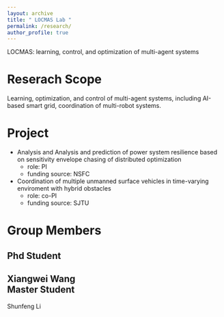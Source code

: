 ```yaml
---
layout: archive
title: " LOCMAS Lab "
permalink: /research/
author_profile: true
---
```


LOCMAS: learning, control, and optimization of multi-agent systems

Reserach Scope
======
Learning, optimization, and control of multi-agent systems, including AI-based smart grid, coordination of multi-robot systems.


Project
======
* Analysis and Analysis and prediction of power system resilience based on sensitivity envelope chasing of distributed optimization
  * role: PI
  * funding source: NSFC
* Coordination of multiple unmanned surface vehicles in time-varying enviroment with hybrid obstacles
  * role: co-PI
  * funding source: SJTU

Group Members
======
Phd Student
------
Xiangwei Wang  
Master Student
------
Shunfeng Li
